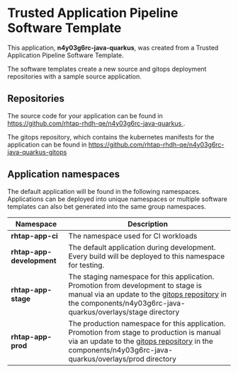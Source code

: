 # Trusted Application Pipeline Software Template

This application, **n4y03g6rc-java-quarkus**, was created from a Trusted Application Pipeline Software Template.

The software templates create a new source and gitops deployment repositories with a sample source application. 

## Repositories

The source code for your application can be found in [https://github.com/rhtap-rhdh-qe/n4y03g6rc-java-quarkus ](https://github.com/rhtap-rhdh-qe/n4y03g6rc-java-quarkus ).
 
The gitops repository, which contains the kubernetes manifests for the application can be found in 
[https://github.com/rhtap-rhdh-qe/n4y03g6rc-java-quarkus-gitops ](https://github.com/rhtap-rhdh-qe/n4y03g6rc-java-quarkus-gitops ) 

## Application namespaces 

The default application will be found in the following namespaces. Applications can be deployed into unique namespaces or multiple software templates can also bet generated into the same group namespaces.  

|  Namespace   |  Description   |  
| -------- | -------- |
| **rhtap-app-ci** | The namespace used for CI workloads |
| **rhtap-app-development** | The default application during development. Every build will be deployed to this namespace for testing. |
| **rhtap-app-stage** | The staging namespace for this application. Promotion from development to stage is manual via an update to the [gitops repository](https://github.com/rhtap-rhdh-qe/n4y03g6rc-java-quarkus-gitops ) in the components/n4y03g6rc-java-quarkus/overlays/stage directory |
| **rhtap-app-prod** | The production namespace for this application. Promotion from stage to production is manual via an update to the [gitops repository](https://github.com/rhtap-rhdh-qe/n4y03g6rc-java-quarkus-gitops ) in the components/n4y03g6rc-java-quarkus/overlays/prod directory |